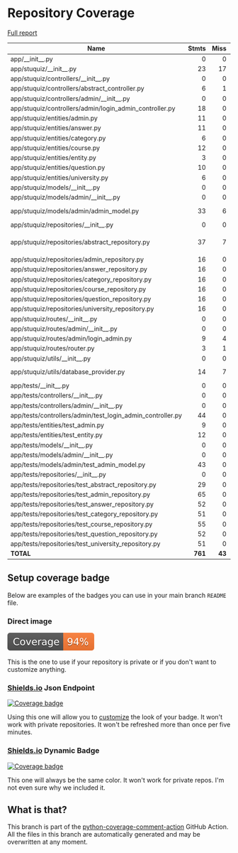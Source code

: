 # Repository Coverage

[Full report](https://htmlpreview.github.io/?https://github.com/en0mia/stuquiz-api/blob/python-coverage-comment-action-data/htmlcov/index.html)

| Name                                                          |    Stmts |     Miss |   Cover |   Missing |
|-------------------------------------------------------------- | -------: | -------: | ------: | --------: |
| app/\_\_init\_\_.py                                           |        0 |        0 |    100% |           |
| app/stuquiz/\_\_init\_\_.py                                   |       23 |       17 |     26% |     14-41 |
| app/stuquiz/controllers/\_\_init\_\_.py                       |        0 |        0 |    100% |           |
| app/stuquiz/controllers/abstract\_controller.py               |        6 |        1 |     83% |        17 |
| app/stuquiz/controllers/admin/\_\_init\_\_.py                 |        0 |        0 |    100% |           |
| app/stuquiz/controllers/admin/login\_admin\_controller.py     |       18 |        0 |    100% |           |
| app/stuquiz/entities/admin.py                                 |       11 |        0 |    100% |           |
| app/stuquiz/entities/answer.py                                |       11 |        0 |    100% |           |
| app/stuquiz/entities/category.py                              |        6 |        0 |    100% |           |
| app/stuquiz/entities/course.py                                |       12 |        0 |    100% |           |
| app/stuquiz/entities/entity.py                                |        3 |        0 |    100% |           |
| app/stuquiz/entities/question.py                              |       10 |        0 |    100% |           |
| app/stuquiz/entities/university.py                            |        6 |        0 |    100% |           |
| app/stuquiz/models/\_\_init\_\_.py                            |        0 |        0 |    100% |           |
| app/stuquiz/models/admin/\_\_init\_\_.py                      |        0 |        0 |    100% |           |
| app/stuquiz/models/admin/admin\_model.py                      |       33 |        6 |     82% | 37, 71-78 |
| app/stuquiz/repositories/\_\_init\_\_.py                      |        0 |        0 |    100% |           |
| app/stuquiz/repositories/abstract\_repository.py              |       37 |        7 |     81% |32-34, 46, 58, 70, 82 |
| app/stuquiz/repositories/admin\_repository.py                 |       16 |        0 |    100% |           |
| app/stuquiz/repositories/answer\_repository.py                |       16 |        0 |    100% |           |
| app/stuquiz/repositories/category\_repository.py              |       16 |        0 |    100% |           |
| app/stuquiz/repositories/course\_repository.py                |       16 |        0 |    100% |           |
| app/stuquiz/repositories/question\_repository.py              |       16 |        0 |    100% |           |
| app/stuquiz/repositories/university\_repository.py            |       16 |        0 |    100% |           |
| app/stuquiz/routes/\_\_init\_\_.py                            |        0 |        0 |    100% |           |
| app/stuquiz/routes/admin/\_\_init\_\_.py                      |        0 |        0 |    100% |           |
| app/stuquiz/routes/admin/login\_admin.py                      |        9 |        4 |     56% |     13-17 |
| app/stuquiz/routes/router.py                                  |        3 |        1 |     67% |        11 |
| app/stuquiz/utils/\_\_init\_\_.py                             |        0 |        0 |    100% |           |
| app/stuquiz/utils/database\_provider.py                       |       14 |        7 |     50% |17-25, 30-32 |
| app/tests/\_\_init\_\_.py                                     |        0 |        0 |    100% |           |
| app/tests/controllers/\_\_init\_\_.py                         |        0 |        0 |    100% |           |
| app/tests/controllers/admin/\_\_init\_\_.py                   |        0 |        0 |    100% |           |
| app/tests/controllers/admin/test\_login\_admin\_controller.py |       44 |        0 |    100% |           |
| app/tests/entities/test\_admin.py                             |        9 |        0 |    100% |           |
| app/tests/entities/test\_entity.py                            |       12 |        0 |    100% |           |
| app/tests/models/\_\_init\_\_.py                              |        0 |        0 |    100% |           |
| app/tests/models/admin/\_\_init\_\_.py                        |        0 |        0 |    100% |           |
| app/tests/models/admin/test\_admin\_model.py                  |       43 |        0 |    100% |           |
| app/tests/repositories/\_\_init\_\_.py                        |        0 |        0 |    100% |           |
| app/tests/repositories/test\_abstract\_repository.py          |       29 |        0 |    100% |           |
| app/tests/repositories/test\_admin\_repository.py             |       65 |        0 |    100% |           |
| app/tests/repositories/test\_answer\_repository.py            |       52 |        0 |    100% |           |
| app/tests/repositories/test\_category\_repository.py          |       51 |        0 |    100% |           |
| app/tests/repositories/test\_course\_repository.py            |       55 |        0 |    100% |           |
| app/tests/repositories/test\_question\_repository.py          |       52 |        0 |    100% |           |
| app/tests/repositories/test\_university\_repository.py        |       51 |        0 |    100% |           |
|                                                     **TOTAL** |  **761** |   **43** | **94%** |           |


## Setup coverage badge

Below are examples of the badges you can use in your main branch `README` file.

### Direct image

[![Coverage badge](https://raw.githubusercontent.com/en0mia/stuquiz-api/python-coverage-comment-action-data/badge.svg)](https://htmlpreview.github.io/?https://github.com/en0mia/stuquiz-api/blob/python-coverage-comment-action-data/htmlcov/index.html)

This is the one to use if your repository is private or if you don't want to customize anything.

### [Shields.io](https://shields.io) Json Endpoint

[![Coverage badge](https://img.shields.io/endpoint?url=https://raw.githubusercontent.com/en0mia/stuquiz-api/python-coverage-comment-action-data/endpoint.json)](https://htmlpreview.github.io/?https://github.com/en0mia/stuquiz-api/blob/python-coverage-comment-action-data/htmlcov/index.html)

Using this one will allow you to [customize](https://shields.io/endpoint) the look of your badge.
It won't work with private repositories. It won't be refreshed more than once per five minutes.

### [Shields.io](https://shields.io) Dynamic Badge

[![Coverage badge](https://img.shields.io/badge/dynamic/json?color=brightgreen&label=coverage&query=%24.message&url=https%3A%2F%2Fraw.githubusercontent.com%2Fen0mia%2Fstuquiz-api%2Fpython-coverage-comment-action-data%2Fendpoint.json)](https://htmlpreview.github.io/?https://github.com/en0mia/stuquiz-api/blob/python-coverage-comment-action-data/htmlcov/index.html)

This one will always be the same color. It won't work for private repos. I'm not even sure why we included it.

## What is that?

This branch is part of the
[python-coverage-comment-action](https://github.com/marketplace/actions/python-coverage-comment)
GitHub Action. All the files in this branch are automatically generated and may be
overwritten at any moment.